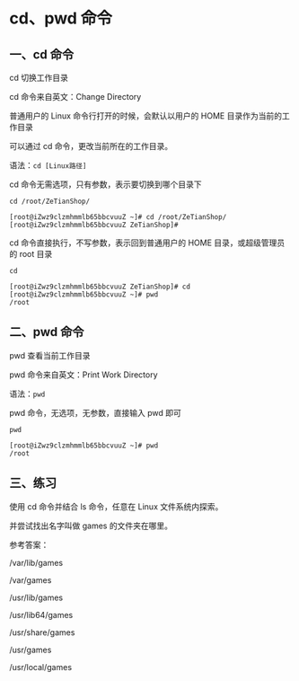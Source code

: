 # cd、pwd 命令

## 一、cd 命令

cd 切换工作目录

cd 命令来自英文：Change Directory

普通用户的 Linux 命令行打开的时候，会默认以用户的 HOME 目录作为当前的工作目录

可以通过 cd 命令，更改当前所在的工作目录。

语法：`cd [Linux路径]`

cd 命令无需选项，只有参数，表示要切换到哪个目录下

```shell
cd /root/ZeTianShop/
```

```shell
[root@iZwz9clzmhmmlb65bbcvuuZ ~]# cd /root/ZeTianShop/
[root@iZwz9clzmhmmlb65bbcvuuZ ZeTianShop]#
```

cd 命令直接执行，不写参数，表示回到普通用户的 HOME 目录，或超级管理员的 root 目录

```shell
cd
```

```shell
[root@iZwz9clzmhmmlb65bbcvuuZ ZeTianShop]# cd
[root@iZwz9clzmhmmlb65bbcvuuZ ~]# pwd
/root
```

## 二、pwd 命令

pwd 查看当前工作目录

pwd 命令来自英文：Print Work Directory

语法：`pwd`

pwd 命令，无选项，无参数，直接输入 pwd 即可

```shell
pwd
```

```shell
[root@iZwz9clzmhmmlb65bbcvuuZ ~]# pwd
/root
```

## 三、练习

使用 cd 命令并结合 ls 命令，任意在 Linux 文件系统内探索。

并尝试找出名字叫做 games 的文件夹在哪里。

参考答案：

/var/lib/games

/var/games

/usr/lib/games

/usr/lib64/games

/usr/share/games

/usr/games

/usr/local/games
